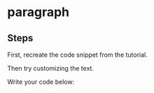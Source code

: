 # paragraph

## Steps

First, recreate the code snippet from the tutorial.

Then try customizing the text.

Write your code below:
